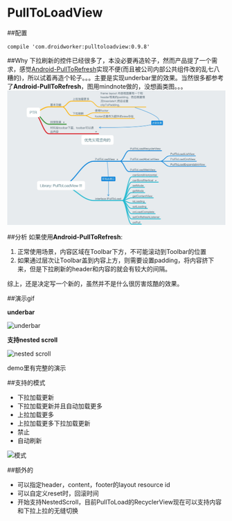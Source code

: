 # PullToLoadView
##配置
```
compile 'com.droidworker:pulltoloadview:0.9.8'
```

##Why
下拉刷新的控件已经很多了，本没必要再造轮子，然而产品提了一个需求，感觉[Android-PullToRefresh](https://github.com/chrisbanes/Android-PullToRefresh)实现不便(而且被公司内部公共组件改的乱七八糟的)，所以试着再造个轮子。。。主要是实现underbar里的效果。当然很多都参考了**Android-PullToRefresh**，图用mindnote做的，没想画类图。。。
![尝试用mindnote,待更新](https://github.com/DroidWorkerLYF/PullToLoadView/blob/master/PullToLoadView.mindnode/QuickLook/Preview.jpg?raw=true)

##分析
如果使用**Android-PullToRefresh**:  

1. 正常使用场景，内容区域在Toolbar下方，不可能滚动到Toolbar的位置
2. 如果通过层次让Toolbar盖到内容上方，则需要设置padding，将内容挤下来，但是下拉刷新的header和内容的就会有较大的间隔。 
 
综上，还是决定写一个新的，虽然并不是什么很厉害炫酷的效果。

##演示gif

**underbar**  

![underbar](https://github.com/DroidWorkerLYF/PullToLoadView/blob/master/art/underbar.gif?raw=true)

**支持nested scroll**

![nested scroll](https://github.com/DroidWorkerLYF/PullToLoadView/blob/master/art/NestedScroll.gif?raw=true)

demo里有完整的演示

##支持的模式  
* 下拉加载更新
* 下拉加载更新并且自动加载更多
* 上拉加载更多
* 上拉加载更多下拉加载更新
* 禁止
* 自动刷新

![模式](https://github.com/DroidWorkerLYF/PullToLoadView/blob/master/art/loadmode.png?raw=true)

##额外的
* 可以指定header，content，footer的layout resource id
* 可以自定义reset时，回滚时间
* 开始支持NestedScroll，目前PullToLoad的RecyclerView现在可以支持内容和下拉上拉的无缝切换


